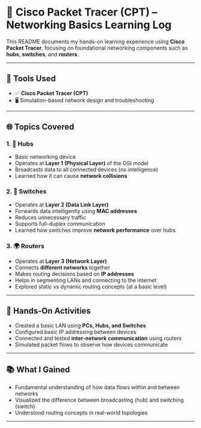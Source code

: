 # 🧠 Cisco Packet Tracer (CPT) – Networking Basics Learning Log

This README documents my hands-on learning experience using **Cisco Packet Tracer**, focusing on foundational networking components such as **hubs**, **switches**, and **routers**.

---

## 📌 Tools Used

- ✅ **Cisco Packet Tracer (CPT)**
- 🖥️ Simulation-based network design and troubleshooting

---

## 🌐 Topics Covered

### 1. 🧩 Hubs
- Basic networking device
- Operates at **Layer 1 (Physical Layer)** of the OSI model
- Broadcasts data to all connected devices (no intelligence)
- Learned how it can cause **network collisions**

### 2. 🧠 Switches
- Operates at **Layer 2 (Data Link Layer)**
- Forwards data intelligently using **MAC addresses**
- Reduces unnecessary traffic
- Supports full-duplex communication
- Learned how switches improve **network performance** over hubs

### 3. 🌍 Routers
- Operates at **Layer 3 (Network Layer)**
- Connects **different networks** together
- Makes routing decisions based on **IP addresses**
- Helps in segmenting LANs and connecting to the internet
- Explored static vs dynamic routing concepts (at a basic level)

---

## 🔧 Hands-On Activities

- Created a basic LAN using **PCs, Hubs, and Switches**
- Configured basic IP addressing between devices
- Connected and tested **inter-network communication** using routers
- Simulated packet flows to observe how devices communicate

---

## 📚 What I Gained

- Fundamental understanding of how data flows within and between networks
- Visualized the difference between broadcasting (hub) and switching (switch)
- Understood routing concepts in real-world topologies

---

